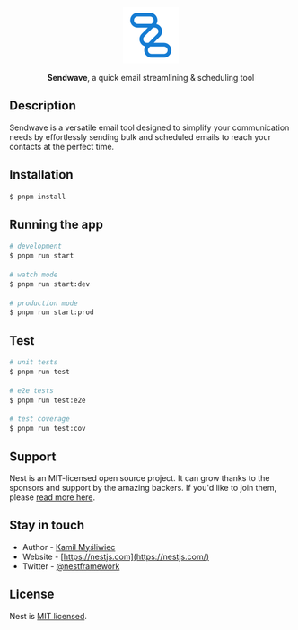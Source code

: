 <p align="center">
  <a href="https://github.com/Daniel-Brai/Sendwave" target="blank">
    <img src="https://github.com/Daniel-Brai/Sendwave/blob/main/app/assets/images/sendwave.svg" width="100" alt="Sendwave Logo" />
  </a>
</p>

<p align="center">
  <b>Sendwave</b>, 
  <span>a quick email streamlining & scheduling tool</span>
</p>

## Description

Sendwave is a versatile email tool designed to simplify your communication needs by effortlessly sending bulk and scheduled emails to reach your contacts at the perfect time.

## Installation

```bash
$ pnpm install
```

## Running the app

```bash
# development
$ pnpm run start

# watch mode
$ pnpm run start:dev

# production mode
$ pnpm run start:prod
```

## Test

```bash
# unit tests
$ pnpm run test

# e2e tests
$ pnpm run test:e2e

# test coverage
$ pnpm run test:cov
```

## Support

Nest is an MIT-licensed open source project. It can grow thanks to the sponsors and support by the amazing backers. If you'd like to join them, please [read more here](https://docs.nestjs.com/support).

## Stay in touch

- Author - [Kamil Myśliwiec](https://kamilmysliwiec.com)
- Website - [https://nestjs.com](https://nestjs.com/)
- Twitter - [@nestframework](https://twitter.com/nestframework)

## License

Nest is [MIT licensed](LICENSE).
